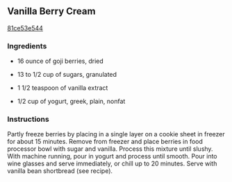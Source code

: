 ## Vanilla Berry Cream

[81ce53e544](http://cooking.nytimes.com/recipes/2176)

### Ingredients

 - 16 ounce of goji berries, dried

 - 13 to 1/2 cup of sugars, granulated

 - 1 1/2 teaspoon of vanilla extract

 - 1/2 cup of yogurt, greek, plain, nonfat

### Instructions

Partly freeze berries by placing in a single layer on a cookie sheet in freezer for about 15 minutes. Remove from freezer and place berries in food processor bowl with sugar and vanilla. Process this mixture until slushy. With machine running, pour in yogurt and process until smooth. Pour into wine glasses and serve immediately, or chill up to 20 minutes. Serve with vanilla bean shortbread (see recipe).